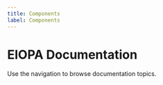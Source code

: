 ```yaml
---
title: Components
label: Components
---
```


# EIOPA Documentation

Use the navigation to browse documentation topics.
